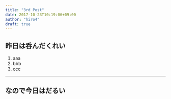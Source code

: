 ```yaml
---
title: "3rd Post"
date: 2017-10-23T10:19:06+09:00
author: "hiro4"
draft: true
---
```

## 昨日は呑んだくれい
1. aaa
1. bbb
1. ccc

---
## なので今日はだるい
